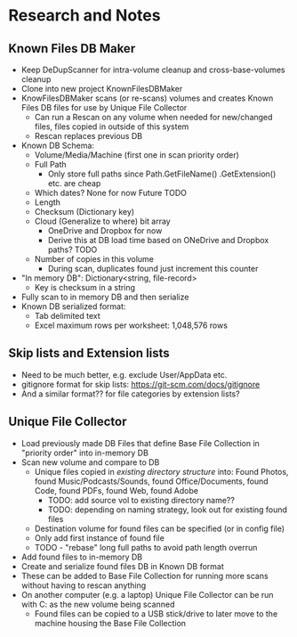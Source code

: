 # Research and Notes

## Known Files DB Maker
* Keep DeDupScanner for intra-volume cleanup and cross-base-volumes cleanup
* Clone into new project KnownFilesDBMaker
* KnowFilesDBMaker scans (or re-scans) volumes and creates Known Files DB files for use by Unique File Collector
	* Can run a Rescan on any volume when needed for new/changed files, files copied in outside of this system
	* Rescan replaces previous DB
* Known DB Schema:
	* Volume/Media/Machine (first one in scan priority order)
	* Full Path
      * Only store full paths since Path.GetFileName() .GetExtension() etc. are cheap
	* Which dates? None for now Future TODO
	* Length
	* Checksum (Dictionary key)
	* Cloud (Generalize to where) bit array
      * OneDrive and Dropbox for now
      * Derive this at DB load time based on ONeDrive and Dropbox paths? TODO
	* Number of copies in this volume
      * During scan, duplicates found just increment this counter
* "In memory DB": Dictionary<string, file-record>
  * Key is checksum in a string
* Fully scan to in memory DB and then serialize
* Known DB serialized format:
	* Tab delimited text
    * Excel maximum rows per worksheet: 1,048,576 rows

## Skip lists and Extension lists
* Need to be much better, e.g. exclude User/AppData etc.
* gitignore format for skip lists: https://git-scm.com/docs/gitignore
* And a similar format?? for file categories by extension lists?

## Unique File Collector
* Load previously made DB Files that define Base File Collection in "priority order" into in-memory DB
* Scan new volume and compare to DB
  * Unique files copied in _existing directory structure_ into: Found Photos, found Music/Podcasts/Sounds, found Office/Documents, found Code, found PDFs, found Web, found Adobe
    * TODO: add source vol to existing directory name??
    * TODO: depending on naming strategy, look out for existing found files
  * Destination volume for found files can be specified (or in config file)
  * Only add first instance of found file
  * TODO - "rebase" long full paths to avoid path length overrun
* Add found files to in-memory DB
* Create and serialize found files DB in Known DB format
* These can be added to Base File Collection for running more scans without having to rescan anything
* On another computer (e.g. a laptop) Unique File Collector can be run with C: as the new volume being scanned
	* Found files can be copied to a USB stick/drive to later move to the machine housing the Base File Collection


